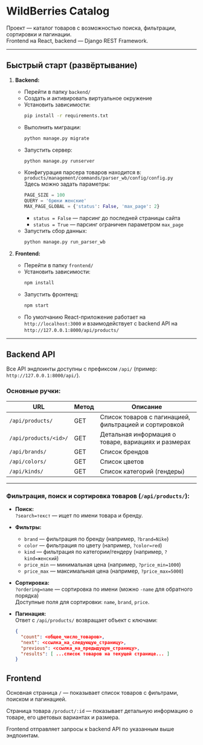 # WildBerries Catalog

Проект — каталог товаров с возможностью поиска, фильтрации, сортировки и пагинации.  
Frontend на React, backend — Django REST Framework.

---

## Быстрый старт (развёртывание)

1. **Backend:**

   - Перейти в папку `backend/`
   - Создать и активировать виртуальное окружение
   - Установить зависимости:  
     ```bash
     pip install -r requirements.txt
     ```
   - Выполнить миграции:  
     ```bash
     python manage.py migrate
     ```
   - Запустить сервер:  
     ```bash
     python manage.py runserver
     ```
   - Конфигурация парсера товаров находится в:  
     `products/management/commands/parser_wb/config/config.py`  
     Здесь можно задать параметры:  
     ```python
     PAGE_SIZE = 100
     QUERY = 'брюки женские'
     MAX_PAGE_GLOBAL = {'status': False, 'max_page': 2}
     ```  
     - `status = False` — парсинг до последней страницы сайта  
     - `status = True` — парсинг ограничен параметром `max_page`
   - Запустить сбор данных:
     ```bash
     python manage.py run_parser_wb
     ```

2. **Frontend:**

   - Перейти в папку `frontend/`
   - Установить зависимости:  
     ```bash
     npm install
     ```
   - Запустить фронтенд:  
     ```bash
     npm start
     ```
   - По умолчанию React-приложение работает на `http://localhost:3000` и взаимодействует с backend API на `http://127.0.0.1:8000/api/products/`

---

## Backend API

Все API эндпоинты доступны с префиксом `/api/` (пример: `http://127.0.0.1:8000/api/`).

### Основные ручки:

| URL                         | Метод | Описание                                      |
|-----------------------------|-------|-----------------------------------------------|
| `/api/products/`             | GET   | Список товаров с пагинацией, фильтрацией и сортировкой |
| `/api/products/<id>/`        | GET   | Детальная информация о товаре, вариациях и размерах  |
| `/api/brands/`               | GET   | Список брендов                                 |
| `/api/colors/`               | GET   | Список цветов                                 |
| `/api/kinds/`                | GET   | Список категорий (гендеры)                    |

---

### Фильтрация, поиск и сортировка товаров (`/api/products/`):

- **Поиск:**  
  `?search=текст` — ищет по имени товара и бренду.

- **Фильтры:**  
  - `brand` — фильтрация по бренду (например, `?brand=Nike`)  
  - `color` — фильтрация по цвету (например, `?color=red`)  
  - `kind` — фильтрация по категории/гендеру (например, `?kind=женский`)  
  - `price_min` — минимальная цена (например, `?price_min=1000`)  
  - `price_max` — максимальная цена (например, `?price_max=5000`)

- **Сортировка:**  
  `?ordering=name` — сортировка по имени (можно `-name` для обратного порядка)  
  Доступные поля для сортировки: `name`, `brand`, `price`.

- **Пагинация:**  
  Ответ с `/api/products/` возвращает объект с ключами:  
  ```json
  {
    "count": <общее_число_товаров>,
    "next": <ссылка_на_следующую_страницу>,
    "previous": <ссылка_на_предыдущую_страницу>,
    "results": [ ...список товаров на текущей странице... ]
  }

## Frontend
Основная страница `/` — показывает список товаров с фильтрами, поиском и пагинацией.

Страница товара `/product/:id` — показывает детальную информацию о товаре, его цветовых вариантах и размера.

Frontend отправляет запросы к backend API по указанным выше эндпоинтам.